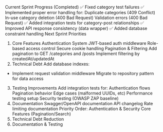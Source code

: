 Current Sprint Progress (Completed)
✅ Fixed category test failures
✅ Implemented proper error handling for:
Duplicate categories (409 Conflict)
In-use category deletion (400 Bad Request)
Validation errors (400 Bad Request)
✅ Added integration tests for category-post relationships
✅ Improved API response consistency (data wrapper)
✅ Added database constraint handling
Next Sprint Priorities
1. Core Features
Authentication System
JWT-based auth middleware
Role-based access control
Secure cookie handling
Pagination & Filtering
Add pagination to GET /categories and /posts
Implement filtering by createdAt/updatedAt
2. Technical Debt
Add database indexes:
- Implement request validation middleware
Migrate to repository pattern for data access
3. Testing Improvements
Add integration tests for:
Authentication flows
Pagination behavior
Edge cases (malformed UUIDs, etc)
Performance testing setup
Security testing (OWASP ZAP baseline)
4. Documentation
Swagger/OpenAPI documentation
API changelog
Rate limiting documentation
Priority Order:
Authentication & Security
Core Features (Pagination/Search)
3. Technical Debt Reduction
4. Documentation & Testing
